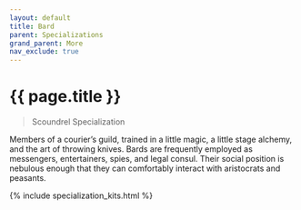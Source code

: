```yaml
---
layout: default
title: Bard
parent: Specializations
grand_parent: More
nav_exclude: true
---
```


# {{ page.title }}

> Scoundrel Specialization

Members of a courier’s guild, trained in a little magic, a little stage alchemy, and the art of throwing knives. Bards are frequently employed as messengers, entertainers, spies, and legal consul. Their social position is nebulous enough that they can comfortably interact with aristocrats and peasants.

{% include specialization_kits.html %}
